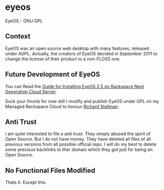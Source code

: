 eyeos
=====

EyeOS - GNU GPL


## Context

EyeOS was an open source web desktop with many features, released under AGPL.
Actually, the creators of EyeOS decided in September 2011 to change the license of their product to a non-FLOSS one.

## Future Development of EyeOS

You can Read the [Guide for Installing EyeOS 2.5 on Rackspace Next Generation Cloud Server](http://thecustomizewindows.com/2012/09/installing-eyeos-2-5-on-rackspace-next-generation-cloud-server/).

Suck your thumb for now still I modify and publish EyeOS under GPL on my Managed Rackspace Cloud to honour [Richard Stallman](http://www.google.co.in/url?sa=t&rct=j&q=&esrc=s&source=web&cd=1&cad=rja&ved=0CCMQFjAA&url=http%3A%2F%2Fen.wikipedia.org%2Fwiki%2FRichard_Stallman&ei=VNtYUJewNs7trQeugoHYAw&usg=AFQjCNG10c9SXz4GChaDA10a6HAh6HGOLw).


## Anti Trust

I am quite interested to file a anti trust. They simply abused the spirit of Open Source. But I do not have money. They have deleted all files of all previous versions from all possible official repo. 
I will do my best to delete some precious backlinks to ther domain which they got just for being an Open Source.

## No Functional Files Modified

Thats it. Except this.